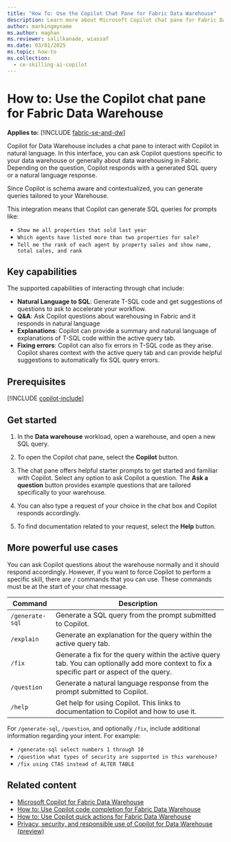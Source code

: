 ```yaml
---
title: "How To: Use the Copilot Chat Pane for Fabric Data Warehouse"
description: Learn more about Microsoft Copilot chat pane for Fabric Data Warehouse, to ask questions specific to your warehouse.
author: markingmyname
ms.author: maghan
ms.reviewer: salilkanade, wiassaf
ms.date: 03/01/2025
ms.topic: how-to
ms.collection:
  - ce-skilling-ai-copilot
---
```


# How to: Use the Copilot chat pane for Fabric Data Warehouse

**Applies to:** [!INCLUDE [fabric-se-and-dw](includes/applies-to-version/fabric-se-and-dw.md)]

Copilot for Data Warehouse includes a chat pane to interact with Copilot in natural language. In this interface, you can ask Copilot questions specific to your data warehouse or generally about data warehousing in Fabric. Depending on the question, Copilot responds with a generated SQL query or a natural language response.

Since Copilot is schema aware and contextualized, you can generate queries tailored to your Warehouse.

This integration means that Copilot can generate SQL queries for prompts like:

- `Show me all properties that sold last year`
- `Which agents have listed more than two properties for sale?`
- `Tell me the rank of each agent by property sales and show name, total sales, and rank`

## Key capabilities

The supported capabilities of interacting through chat include:

- **Natural Language to SQL**: Generate T-SQL code and get suggestions of questions to ask to accelerate your workflow.
- **Q&A**: Ask Copilot questions about warehousing in Fabric and it responds in natural language
- **Explanations**: Copilot can provide a summary and natural language of explanations of T-SQL code within the active query tab.
- **Fixing errors**: Copilot can also fix errors in T-SQL code as they arise. Copilot shares context with the active query tab and can provide helpful suggestions to automatically fix SQL query errors.

## Prerequisites

[!INCLUDE [copilot-include](../includes/copilot-include.md)]

## Get started

1. In the **Data warehouse** workload, open a warehouse, and open a new SQL query.

1. To open the Copilot chat pane, select the **Copilot** button.

1. The chat pane offers helpful starter prompts to get started and familiar with Copilot. Select any option to ask Copilot a question. The **Ask a question** button provides example questions that are tailored specifically to your warehouse.

1. You can also type a request of your choice in the chat box and Copilot responds accordingly.

1. To find documentation related to your request, select the **Help** button.

## More powerful use cases

You can ask Copilot questions about the warehouse normally and it should respond accordingly. However, if you want to force Copilot to perform a specific skill, there are `/` commands that you can use. These commands must be at the start of your chat message.

| Command | Description |
| --- | --- |
| `/generate-sql` | Generate a SQL query from the prompt submitted to Copilot. |
| `/explain` | Generate an explanation for the query within the active query tab. |
| `/fix` | Generate a fix for the query within the active query tab. You can optionally add more context to fix a specific part or aspect of the query. |
| `/question` | Generate a natural language response from the prompt submitted to Copilot. |
| `/help` | Get help for using Copilot. This links to documentation to Copilot and how to use it. |

For `/generate-sql`, `/question`, and optionally `/fix`, include additional information regarding your intent. For example:

- `/generate-sql select numbers 1 through 10`
- `/question what types of security are supported in this warehouse?`
- `/fix using CTAS instead of ALTER TABLE`

## Related content

- [Microsoft Copilot for Fabric Data Warehouse](copilot.md)
- [How to: Use Copilot code completion for Fabric Data Warehouse](copilot-code-completion.md)
- [How to: Use Copilot quick actions for Fabric Data Warehouse](copilot-quick-action.md)
- [Privacy, security, and responsible use of Copilot for Data Warehouse (preview)](../fundamentals/copilot-data-warehouse-privacy-security.md)
